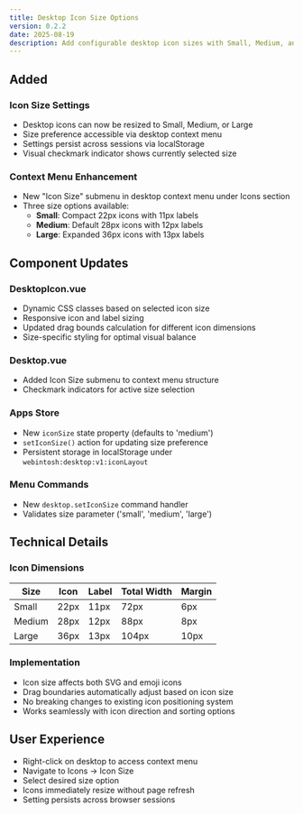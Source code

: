 ```yaml
---
title: Desktop Icon Size Options
version: 0.2.2
date: 2025-08-19
description: Add configurable desktop icon sizes with Small, Medium, and Large options
---
```


## Added

### Icon Size Settings
- Desktop icons can now be resized to Small, Medium, or Large
- Size preference accessible via desktop context menu
- Settings persist across sessions via localStorage
- Visual checkmark indicator shows currently selected size

### Context Menu Enhancement
- New "Icon Size" submenu in desktop context menu under Icons section
- Three size options available:
  - **Small**: Compact 22px icons with 11px labels
  - **Medium**: Default 28px icons with 12px labels  
  - **Large**: Expanded 36px icons with 13px labels

## Component Updates

### DesktopIcon.vue
- Dynamic CSS classes based on selected icon size
- Responsive icon and label sizing
- Updated drag bounds calculation for different icon dimensions
- Size-specific styling for optimal visual balance

### Desktop.vue
- Added Icon Size submenu to context menu structure
- Checkmark indicators for active size selection

### Apps Store
- New `iconSize` state property (defaults to 'medium')
- `setIconSize()` action for updating size preference
- Persistent storage in localStorage under `webintosh:desktop:v1:iconLayout`

### Menu Commands
- New `desktop.setIconSize` command handler
- Validates size parameter ('small', 'medium', 'large')

## Technical Details

### Icon Dimensions
| Size   | Icon  | Label | Total Width | Margin |
|--------|-------|-------|-------------|--------|
| Small  | 22px  | 11px  | 72px        | 6px    |
| Medium | 28px  | 12px  | 88px        | 8px    |
| Large  | 36px  | 13px  | 104px       | 10px   |

### Implementation
- Icon size affects both SVG and emoji icons
- Drag boundaries automatically adjust based on icon size
- No breaking changes to existing icon positioning system
- Works seamlessly with icon direction and sorting options

## User Experience
- Right-click on desktop to access context menu
- Navigate to Icons → Icon Size
- Select desired size option
- Icons immediately resize without page refresh
- Setting persists across browser sessions
